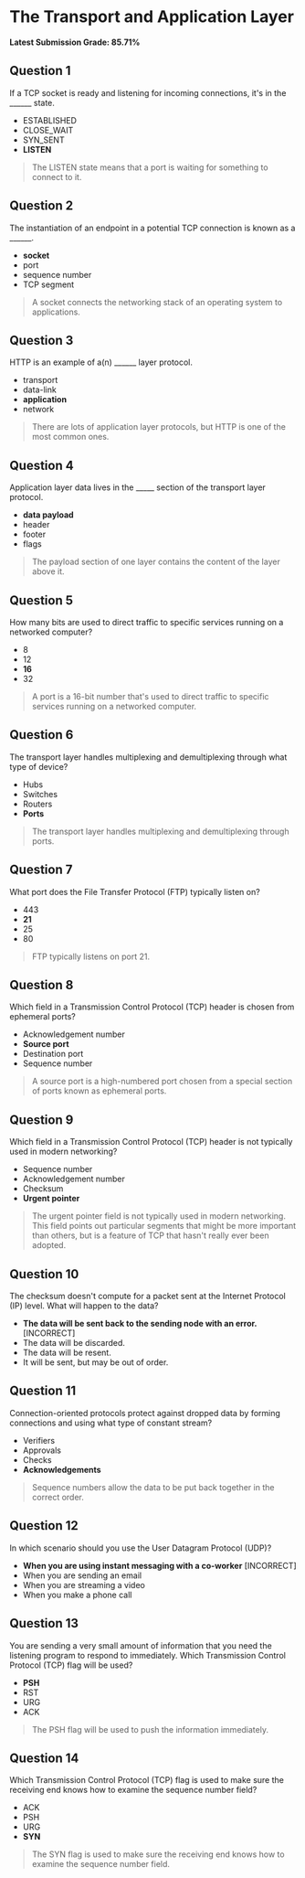 # The Transport and Application Layer
**Latest Submission Grade: 85.71%**

## Question 1

If a TCP socket is ready and listening for incoming connections, it's in the ______ state.

* ESTABLISHED
* CLOSE_WAIT
* SYN_SENT
* **LISTEN**

> The LISTEN state means that a port is waiting for something to connect to it.

## Question 2

The instantiation of an endpoint in a potential TCP connection is known as a ______.

* **socket**
* port
* sequence number
* TCP segment 

> A socket connects the networking stack of an operating system to applications.

## Question 3

HTTP is an example of a(n) ______ layer protocol.

* transport
* data-link
* **application**
* network 

> There are lots of application layer protocols, but HTTP is one of the most common ones.

## Question 4

Application layer data lives in the _____ section of the transport layer protocol.

* **data payload**
* header
* footer
* flags 

> The payload section of one layer contains the content of the layer above it.

## Question 5

How many bits are used to direct traffic to specific services running on a networked computer?

* 8
* 12
* **16**
* 32 

> A port is a 16-bit number that's used to direct traffic to specific services running on a networked computer.

## Question 6

The transport layer handles multiplexing and demultiplexing through what type of device?

* Hubs
* Switches
* Routers
* **Ports** 

> The transport layer handles multiplexing and demultiplexing through ports.

## Question 7

What port does the File Transfer Protocol (FTP) typically listen on?

* 443
* **21**
* 25
* 80 

> FTP typically listens on port 21.

## Question 8

Which field in a Transmission Control Protocol (TCP) header is chosen from ephemeral ports?

* Acknowledgement number
* **Source port**
* Destination port
* Sequence number 

> A source port is a high-numbered port chosen from a special section of ports known as ephemeral ports.

## Question 9

Which field in a Transmission Control Protocol (TCP) header is not typically used in modern networking?

* Sequence number
* Acknowledgement number
* Checksum
* **Urgent pointer**

> The urgent pointer field is not typically used in modern networking. This field points out particular segments that might be more important than others, but is a feature of TCP that hasn't really ever been adopted.

## Question 10

The checksum doesn't compute for a packet sent at the Internet Protocol (IP) level. What will happen to the data?

* **The data will be sent back to the sending node with an error.** [INCORRECT]
* The data will be discarded.
* The data will be resent.
* It will be sent, but may be out of order. 

## Question 11

Connection-oriented protocols protect against dropped data by forming connections and using what type of constant stream?

* Verifiers
* Approvals
* Checks
* **Acknowledgements**

> Sequence numbers allow the data to be put back together in the correct order.

## Question 12

In which scenario should you use the User Datagram Protocol (UDP)?

* **When you are using instant messaging with a co-worker** [INCORRECT]
* When you are sending an email
* When you are streaming a video
* When you make a phone call 

## Question 13

You are sending a very small amount of information that you need the listening program to respond to immediately. Which Transmission Control Protocol (TCP) flag will be used?

* **PSH**
* RST
* URG
* ACK 

>The PSH flag will be used to push the information immediately.

## Question 14

Which Transmission Control Protocol (TCP) flag is used to make sure the receiving end knows how to examine the sequence number field?

* ACK
* PSH
* URG
* **SYN**

> The SYN flag is used to make sure the receiving end knows how to examine the sequence number field.